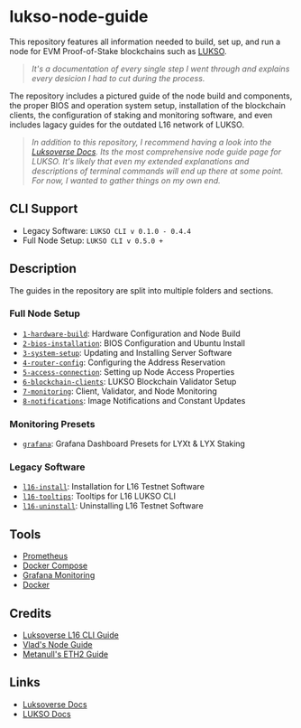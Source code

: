 # lukso-node-guide

This repository features all information needed to build, set up, and run a node for EVM Proof-of-Stake blockchains such as [LUKSO](https://docs.lukso.tech/).

> _It's a documentation of every single step I went through and explains every desicion I had to cut during the process._

The repository includes a pictured guide of the node build and components, the proper BIOS and operation system setup, installation of the blockchain clients, the configuration of staking and monitoring software, and even includes lagacy guides for the outdated L16 network of LUKSO.

> _In addition to this repository, I recommend having a look into the [Luksoverse Docs](https://docs.luksoverse.io/). Its the most comprehensive node guide page for LUKSO. It's likely that even my extended explanations and descriptions of terminal commands will end up there at some point. For now, I wanted to gather things on my own end._

## CLI Support

- Legacy Software: `LUKSO CLI v 0.1.0 - 0.4.4`
- Full Node Setup: `LUKSO CLI v 0.5.0 +`

## Description

The guides in the repository are split into multiple folders and sections.

### Full Node Setup

- [`1-hardware-build`](/1-hardware-build/): Hardware Configuration and Node Build
- [`2-bios-installation`](/2-bios-installation/): BIOS Configuration and Ubuntu Install
- [`3-system-setup`](/3-system-setup/): Updating and Installing Server Software
- [`4-router-config`](/4-router-config/): Configuring the Address Reservation
- [`5-access-connection`](/5-access-connection/): Setting up Node Access Properties
- [`6-blockchain-clients`](/6-blockchain-clients/): LUKSO Blockchain Validator Setup
- [`7-monitoring`](/7-monitoring/): Client, Validator, and Node Monitoring
- [`8-notifications`](/8-notifications/): Image Notifications and Constant Updates

### Monitoring Presets

- [`grafana`](/grafana/): Grafana Dashboard Presets for LYXt & LYX Staking

### Legacy Software

- [`l16-install`](/l16-install/): Installation for L16 Testnet Software
- [`l16-tooltips`](/l16-tooltips/): Tooltips for L16 LUKSO CLI
- [`l16-uninstall`](/l16-uninstall/): Uninstalling L16 Testnet Software

## Tools

- [Prometheus](https://prometheus.io/)
- [Docker Compose](https://docs.docker.com/compose/)
- [Grafana Monitoring](https://grafana.com/)
- [Docker](https://docs.docker.com/)

## Credits

- [Luksoverse L16 CLI Guide](https://luksoverse.io/2022/04/l16-re-spin-extra-tools-and-explanation/)
- [Vlad's Node Guide](https://github.com/lykhonis/lukso-node-guide)
- [Metanull's ETH2 Guide](https://github.com/metanull-operator/eth2-ubuntu)

## Links

- [Luksoverse Docs](https://docs.luksoverse.io)
- [LUKSO Docs](https://docs.lukso.tech/networks/l16-testnet/run-node)
